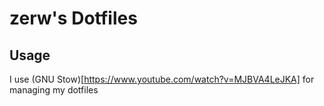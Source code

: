 # zerw's Dotfiles

## Usage

I use (GNU Stow)[https://www.youtube.com/watch?v=MJBVA4LeJKA] for managing my dotfiles

